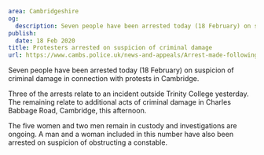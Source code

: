 ```yaml
area: Cambridgeshire
og:
  description: Seven people have been arrested today (18 February) on suspicion of criminal damage in connection with protests in Cambridge.
publish:
  date: 18 Feb 2020
title: Protesters arrested on suspicion of criminal damage
url: https://www.cambs.police.uk/news-and-appeals/Arrest-made-following-Trinity-College-incident
```

Seven people have been arrested today (18 February) on suspicion of criminal damage in connection with protests in Cambridge.

Three of the arrests relate to an incident outside Trinity College yesterday. The remaining relate to additional acts of criminal damage in Charles Babbage Road, Cambridge, this afternoon.

The five women and two men remain in custody and investigations are ongoing. A man and a woman included in this number have also been arrested on suspicion of obstructing a constable.
